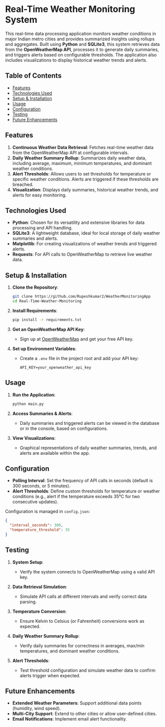 # Real-Time Weather Monitoring System

This real-time data processing application monitors weather conditions in major Indian metro cities and provides summarized insights using rollups and aggregates. Built using **Python** and **SQLite3**, this system retrieves data from the **OpenWeatherMap API**, processes it to generate daily summaries, and triggers alerts based on configurable thresholds. The application also includes visualizations to display historical weather trends and alerts.

## Table of Contents
- [Features](#features)
- [Technologies Used](#technologies-used)
- [Setup & Installation](#setup--installation)
- [Usage](#usage)
- [Configuration](#configuration)
- [Testing](#testing)
- [Future Enhancements](#future-enhancements)

## Features
1. **Continuous Weather Data Retrieval**: Fetches real-time weather data from the OpenWeatherMap API at configurable intervals.
2. **Daily Weather Summary Rollup**: Summarizes daily weather data, including average, maximum, minimum temperatures, and dominant weather conditions.
3. **Alert Thresholds**: Allows users to set thresholds for temperature or specific weather conditions. Alerts are triggered if these thresholds are breached.
4. **Visualization**: Displays daily summaries, historical weather trends, and alerts for easy monitoring.

## Technologies Used
- **Python**: Chosen for its versatility and extensive libraries for data processing and API handling.
- **SQLite3**: A lightweight database, ideal for local storage of daily weather summaries and alerts.
- **Matplotlib**: For creating visualizations of weather trends and triggered alerts.
- **Requests**: For API calls to OpenWeatherMap to retrieve live weather data.

## Setup & Installation
1. **Clone the Repository**:
   ```bash
   git clone https://github.com/Rupeshkumar2/WeatherMonitoringApp
   cd Real-Time-Weather-Monitoring
   ```

2. **Install Requirements**:
   ```bash
   pip install -r requirements.txt
   ```

3. **Get an OpenWeatherMap API Key**:
   - Sign up at [OpenWeatherMap](https://openweathermap.org/) and get your free API key.

4. **Set up Environment Variables**:
   - Create a `.env` file in the project root and add your API key:
     ```plaintext
     API_KEY=your_openweather_api_key
     ```

## Usage
1. **Run the Application**:
   ```bash
   python main.py
   ```

2. **Access Summaries & Alerts**:
   - Daily summaries and triggered alerts can be viewed in the database or in the console, based on configurations.

3. **View Visualizations**:
   - Graphical representations of daily weather summaries, trends, and alerts are available within the app.

## Configuration
- **Polling Interval**: Set the frequency of API calls in seconds (default is 300 seconds, or 5 minutes).
- **Alert Thresholds**: Define custom thresholds for temperature or weather conditions (e.g., alert if the temperature exceeds 35°C for two consecutive updates).
  
Configuration is managed in `config.json`:
```json
{
  "interval_seconds": 300,
  "temperature_threshold": 35
}
```

## Testing
1. **System Setup**:
   - Verify the system connects to OpenWeatherMap using a valid API key.

2. **Data Retrieval Simulation**:
   - Simulate API calls at different intervals and verify correct data parsing.

3. **Temperature Conversion**:
   - Ensure Kelvin to Celsius (or Fahrenheit) conversions work as expected.

4. **Daily Weather Summary Rollup**:
   - Verify daily summaries for correctness in averages, max/min temperatures, and dominant weather conditions.

5. **Alert Thresholds**:
   - Test threshold configuration and simulate weather data to confirm alerts trigger when expected.

## Future Enhancements
- **Extended Weather Parameters**: Support additional data points (humidity, wind speed).
- **Multi-City Support**: Extend to other cities or allow user-defined cities.
- **Email Notifications**: Implement email alert functionality.
